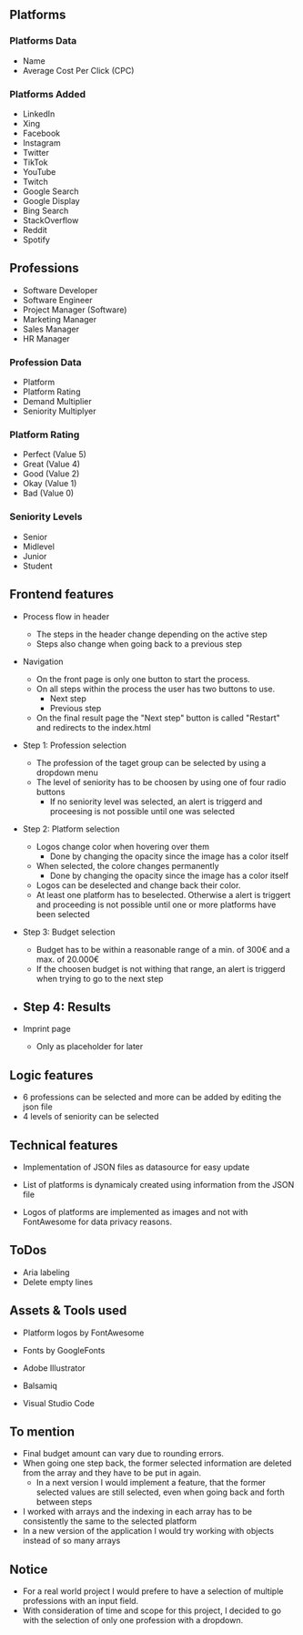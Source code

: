 
## Platforms

### Platforms Data

- Name
- Average Cost Per Click (CPC)

### Platforms Added

- LinkedIn
- Xing
- Facebook
- Instagram
- Twitter
- TikTok
- YouTube
- Twitch
- Google Search
- Google Display
- Bing Search
- StackOverflow
- Reddit
- Spotify


## Professions

- Software Developer
- Software Engineer
- Project Manager (Software)
- Marketing Manager
- Sales Manager
- HR Manager

### Profession Data

- Platform
- Platform Rating
- Demand Multiplier
- Seniority Multiplyer

### Platform Rating

- Perfect (Value 5)
- Great (Value 4)
- Good (Value 2)
- Okay (Value 1)
- Bad (Value 0)

### Seniority Levels

- Senior
- Midlevel
- Junior
- Student


## Frontend features

- Process flow in header
    - The steps in the header change depending on the active step
    - Steps also change when going back to a previous step

- Navigation
    - On the front page is only one button to start the process.
    - On all steps within the process the user has two buttons to use.
        - Next step
        - Previous step
    - On the final result page the "Next step" button is called "Restart" and redirects to the index.html

- Step 1: Profession selection
    - The profession of the taget group can be selected by using a dropdown menu
    - The level of seniority has to be choosen by using one of four radio buttons
        - If no seniority level was selected, an alert is triggerd and proceesing is not possible until one was selected

- Step 2: Platform selection
    - Logos change color when hovering over them
        - Done by changing the opacity since the image has a color itself
    - When selected, the colore changes permanently
        - Done by changing the opacity since the image has a color itself
    - Logos can be deselected and change back their color.
    - At least one platform has to beselected. Otherwise a alert is triggert and proceeding is not possible until one or more platforms have been selected

- Step 3: Budget selection
    - Budget has to be within a reasonable range of a min. of 300€ and a max. of 20.000€
    - If the choosen budget is not withing that range, an alert is triggerd when trying to go to the next step

- Step 4: Results
    - 

- Imprint page 
    - Only as placeholder for later


## Logic features

- 6 professions can be selected and more can be added by editing the json file
- 4 levels of seniority can be selected



## Technical features

- Implementation of JSON files as datasource for easy update
- List of platforms is dynamicaly created using information from the JSON file

- Logos of platforms are implemented as images and not with FontAwesome for data privacy reasons.


## ToDos

- Aria labeling
- Delete empty lines



## Assets & Tools used

- Platform logos by FontAwesome
- Fonts by GoogleFonts

- Adobe Illustrator
- Balsamiq
- Visual Studio Code


## To mention
- Final budget amount can vary due to rounding errors.
- When going one step back, the former selected information are deleted from the array and they have to be put in again.
    - In a next version I would implement a feature, that the former selected values are still selected, even when going back and forth between steps
- I worked with arrays and the indexing in each array has to be consistently the same to the selected platform
- In a new version of the application I would try working with objects instead of so many arrays





## Notice

- For a real world project I would prefere to have a selection of multiple professions with an input field.
- With consideration of time and scope for this project, I decided to go with the selection of only one profession with a dropdown.